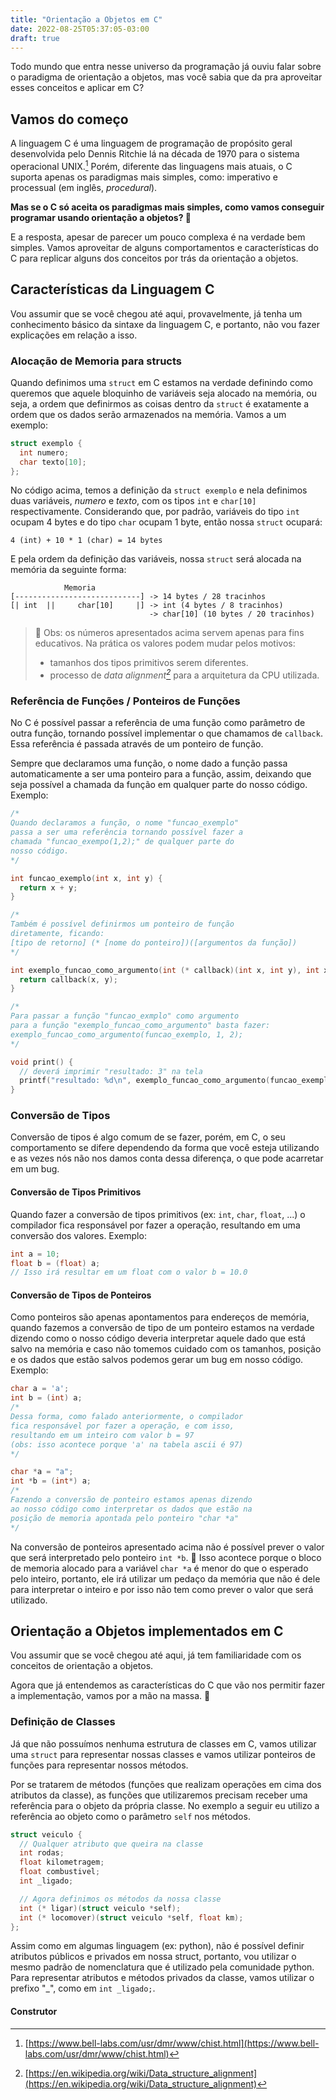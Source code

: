 ```yaml
---
title: "Orientação a Objetos em C"
date: 2022-08-25T05:37:05-03:00
draft: true
---
```


Todo mundo que entra nesse universo da programação já ouviu falar sobre o paradigma de orientação a objetos, mas você sabia que da pra aproveitar esses conceitos e aplicar em C?

## Vamos do começo

A linguagem C é uma linguagem de programação de propósito geral desenvolvida pelo Dennis Ritchie lá na década de 1970 para o sistema operacional UNIX.[^1] Porém, diferente das linguagens mais atuais, o C suporta apenas os paradigmas mais simples, como: imperativo e processual (em inglês, *procedural*).

[^1]: [https://www.bell-labs.com/usr/dmr/www/chist.html](https://www.bell-labs.com/usr/dmr/www/chist.html)

**Mas se o C só aceita os paradigmas mais simples, como vamos conseguir programar usando orientação a objetos? 🤔**

E a resposta, apesar de parecer um pouco complexa é na verdade bem simples. Vamos aproveitar de alguns comportamentos e características do C para replicar alguns dos conceitos por trás da orientação a objetos.

## Características da Linguagem C

Vou assumir que se você chegou até aqui, provavelmente, já tenha um conhecimento básico da sintaxe da linguagem C, e portanto, não vou fazer explicações em relação a isso.

### Alocação de Memoria para structs

Quando definimos uma `struct` em C estamos na verdade definindo como queremos que aquele bloquinho de variáveis seja alocado na memória, ou seja, a ordem que definirmos as coisas dentro da `struct` é exatamente a ordem que os dados serão armazenados na memória. Vamos a um exemplo:

```c
struct exemplo {
  int numero;
  char texto[10];
};
```

No código acima, temos a definição da `struct exemplo` e nela definimos duas variáveis, *numero* e *texto*, com os tipos `int` e `char[10]` respectivamente. Considerando que, por padrão, variáveis do tipo `int` ocupam 4 bytes e do tipo `char` ocupam 1 byte, então nossa `struct` ocupará:
```
4 (int) + 10 * 1 (char) = 14 bytes
```

E pela ordem da definição das variáveis, nossa `struct` será alocada na memória da seguinte forma:

```
            Memoria
[----------------------------] -> 14 bytes / 28 tracinhos
[| int  ||     char[10]     |] -> int (4 bytes / 8 tracinhos)
                               -> char[10] (10 bytes / 20 tracinhos)
```

> 🚨 Obs: os números apresentados acima servem apenas para fins educativos. Na prática os valores podem mudar pelos motivos:
> - tamanhos dos tipos primitivos serem diferentes.
> - processo de <cite>data alignment[^2]</cite> para a arquitetura da CPU utilizada.

[^2]: [https://en.wikipedia.org/wiki/Data_structure_alignment](https://en.wikipedia.org/wiki/Data_structure_alignment)

### Referência de Funções / Ponteiros de Funções

No C é possível passar a referência de uma função como parâmetro de outra função, tornando possível implementar o que chamamos de `callback`. Essa referência é passada através de um ponteiro de função.

Sempre que declaramos uma função, o nome dado a função passa automaticamente a ser uma ponteiro para a função, assim, deixando que seja possível a chamada da função em qualquer parte do nosso código. Exemplo:

```c
/*
Quando declaramos a função, o nome "funcao_exemplo"
passa a ser uma referência tornando possível fazer a
chamada "funcao_exempo(1,2);" de qualquer parte do
nosso código.
*/

int funcao_exemplo(int x, int y) {
  return x + y;
}

/*
Também é possível definirmos um ponteiro de função
diretamente, ficando:
[tipo de retorno] (* [nome do ponteiro])([argumentos da função])
*/

int exemplo_funcao_como_argumento(int (* callback)(int x, int y), int x, int y) {
  return callback(x, y);
}

/*
Para passar a função "funcao_exmplo" como argumento
para a função "exemplo_funcao_como_argumento" basta fazer:
exemplo_funcao_como_argumento(funcao_exemplo, 1, 2);
*/

void print() {
  // deverá imprimir "resultado: 3" na tela
  printf("resultado: %d\n", exemplo_funcao_como_argumento(funcao_exemplo, 1, 2));
}
```

### Conversão de Tipos

Conversão de tipos é algo comum de se fazer, porém, em C, o seu comportamento se difere dependendo da forma que você esteja utilizando e as vezes nós não nos damos conta dessa diferença, o que pode acarretar em um bug.

#### Conversão de Tipos Primitivos

Quando fazer a conversão de tipos primitivos (ex: `int`, `char`, `float`, ...) o compilador fica responsável por fazer a operação, resultando em uma conversão dos valores. Exemplo:

```c
int a = 10;
float b = (float) a;
// Isso irá resultar em um float com o valor b = 10.0
```

#### Conversão de Tipos de Ponteiros

Como ponteiros são apenas apontamentos para endereços de memória, quando fazemos a conversão de tipo de um ponteiro estamos na verdade dizendo como o nosso código deveria interpretar aquele dado que está salvo na memória e caso não tomemos cuidado com os tamanhos, posição e os dados que estão salvos podemos gerar um bug em nosso código. Exemplo:

```c
char a = 'a';
int b = (int) a;
/*
Dessa forma, como falado anteriormente, o compilador
fica responsável por fazer a operação, e com isso,
resultando em um inteiro com valor b = 97
(obs: isso acontece porque 'a' na tabela ascii é 97)
*/

char *a = "a";
int *b = (int*) a;
/*
Fazendo a conversão de ponteiro estamos apenas dizendo
ao nosso código como interpretar os dados que estão na
posição de memoria apontada pelo ponteiro "char *a"
*/
```

Na conversão de ponteiros apresentado acima não é possível prever o valor que será interpretado pelo ponteiro `int *b`. 🤯 Isso acontece porque o bloco de memoria alocado para a variável `char *a` é menor do que o esperado pelo inteiro, portanto, ele irá utilizar um pedaço da memória que não é dele para interpretar o inteiro e por isso não tem como prever o valor que será utilizado.

## Orientação a Objetos implementados em C

Vou assumir que se você chegou até aqui, já tem familiaridade com os conceitos de orientação a objetos.

Agora que já entendemos as características do C que vão nos permitir fazer a implementação, vamos por a mão na massa. 🥳

### Definição de Classes

Já que não possuímos nenhuma estrutura de classes em C, vamos utilizar uma `struct` para representar nossas classes e vamos utilizar ponteiros de funções para representar nossos métodos.

Por se tratarem de métodos (funções que realizam operações em cima dos atributos da classe), as funções que utilizaremos precisam receber uma referência para o objeto da própria classe.
No exemplo a seguir eu utilizo a referência ao objeto como o parâmetro `self` nos métodos.

```c
struct veiculo {
  // Qualquer atributo que queira na classe
  int rodas;
  float kilometragem;
  float combustivel;
  int _ligado;

  // Agora definimos os métodos da nossa classe
  int (* ligar)(struct veiculo *self);
  int (* locomover)(struct veiculo *self, float km);
};
```

Assim como em algumas linguagem (ex: python), não é possível definir atributos públicos e privados em nossa struct, portanto, vou utilizar o mesmo padrão de nomenclatura que é utilizado pela comunidade python. Para representar atributos e métodos privados da classe, vamos utilizar o prefixo "_", como em `int _ligado;`.

#### Construtor